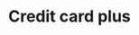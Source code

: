 ---
title: Credit card plus
tags: ["credit", "card", "plus", "payment", "addition", "credit-limit", "rewards"]
icon: credit-card-plus
svg: '<svg xmlns="http://www.w3.org/2000/svg" width="24" height="24" fill="none" viewBox="0 0 24 24" stroke-width="1.5" stroke-linecap="round" stroke-linejoin="round" stroke="currentColor"><path d="M3 9v6.8c0 1.12 0 1.68.218 2.108a2 2 0 0 0 .874.874c.427.218.987.218 2.105.218h11.606c1.118 0 1.677 0 2.104-.218.377-.192.683-.498.875-.874.218-.428.218-.986.218-2.104V11M3 9v-.8c0-1.12 0-1.68.218-2.108.192-.377.497-.682.874-.874C4.52 5 5.08 5 6.2 5h6.3M3 9h9.5M6 15h4m5.5-7.5h5M18 5v5"/></svg>'
---